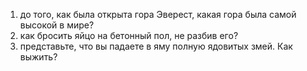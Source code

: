 1) до того, как была открыта гора Эверест, какая гора была самой высокой в мире?
2) как бросить яйцо на бетонный пол, не разбив его?
3) представьте, что вы падаете в яму полную ядовитых змей. Как выжить?
